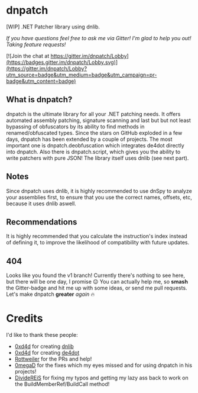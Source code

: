 # dnpatch
[WIP] .NET Patcher library using dnlib.

*If you have questions feel free to ask me via Gitter! I'm glad to help you out! Taking feature requests!*

[![Join the chat at https://gitter.im/dnpatch/Lobby](https://badges.gitter.im/dnpatch/Lobby.svg)](https://gitter.im/dnpatch/Lobby?utm_source=badge&utm_medium=badge&utm_campaign=pr-badge&utm_content=badge)

## What is dnpatch?
dnpatch is the ultimate library for all your .NET patching needs. It offers automated assembly patching, signature scanning and last but but not least bypassing of obfuscators by its ability to find methods in renamed/obfuscated types. Since the stars on GitHub exploded in a few days, dnpatch has been extended by a couple of projects. The most important one is dnpatch.deobfuscation which integrates de4dot directly into dnpatch. Also there is dnpatch.script, which gives you the ability to write patchers with pure JSON!
The library itself uses dnlib (see next part).

## Notes
Since dnpatch uses dnlib, it is highly recommended to use dnSpy to analyze your assemblies first, to ensure that you use the correct names, offsets, etc, because it uses dnlib aswell.

## Recommendations
It is highly recommended that you calculate the instruction's index instead of defining it, to improve the likelihood of compatibility with future updates.

## 404
Looks like you found the v1 branch! Currently there's nothing to see here, but there will be one day, I promise 😉 You can actually help me, so **smash** the Gitter-badge and hit me up with some ideas, or send me pull requests.  
Let's make dnpatch **greater** *again* 🔥

# Credits
I'd like to thank these people:
* [0xd4d](https://github.com/0xd4d) for creating [dnlib](https://github.com/0xd4d/dnlib)
* [0xd4d](https://github.com/0xd4d) for creating [de4dot](https://github.com/0xd4d/de4dot)
* [Rottweiler](https://github.com/Rottweiler) for the PRs and help!
* [0megaD](https://github.com/0megaD) for the fixes which my eyes missed and for using dnpatch in his projects!
* [DivideREiS](https://github.com/dividereis) for fixing my typos and getting my lazy ass back to work on the BuildMemberRef/BuildCall method!
